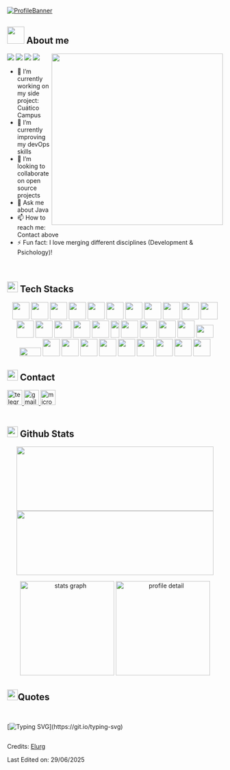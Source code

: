 [![ProfileBanner](https://i.ibb.co/nsW67bT1/Data-driven-1.png)](https://github.com/elurg)
## <picture><img src = "https://i.ibb.co/8LbYtXVn/18993260.gif" width =40px></picture> **About me**

<picture> <img align="right" src="https://mir-s3-cdn-cf.behance.net/project_modules/disp/601014116770475.6068beff4640a.gif" width = 400px></picture>
<p align="left">
<img src="https://img.shields.io/badge/Focus-Backend%20Development-dodgerpurple" />
<img src="https://img.shields.io/badge/Languages-Spanish,_English,_French,_Euskera_&_German-af45bf" />
<img src="https://img.shields.io/badge/Worked_with-United_States,_India_&_Europe-30d5c8" />
<img src="https://img.shields.io/badge/Road_Map-Always_learning-A084DC" />
</p>

- 🔭 I’m currently working on my side project: Cuático Campus
- 🌱 I’m currently improving my devOps skills
- 👯 I’m looking to collaborate on open source projects
- 💬 Ask me about Java
- 📫 How to reach me: Contact above
- ⚡ Fun fact: I love merging different disciplines (Development & Psichology)!

<br>

## <img src="https://media2.giphy.com/media/QssGEmpkyEOhBCb7e1/giphy.gif?cid=ecf05e47a0n3gi1bfqntqmob8g9aid1oyj2wr3ds3mg700bl&rid=giphy.gif" width ="25"><b> Tech Stacks</b>

<p align="center">
<img src="https://img.icons8.com/?size=512&id=FRRACRKRsw2s&format=png" width="40" height="40" />
<img src="https://img.icons8.com/?size=512&id=2T6TKY6whzgV&format=png" width="40" height="40" />
<img src="https://img.icons8.com/?size=512&id=V6HShIzw21x7&format=png" width="40" height="40" />
<img src="https://img.icons8.com/?size=512&id=CMVEhOBzk3Zp&format=png" width="40" height="40" />
<img src="https://img.icons8.com/?size=512&id=dSnah6CSCxRG&format=png" width="40" height="40" />
<img src="https://img.icons8.com/?size=512&id=t4YbEbA834uH&format=png" width="40" height="40" />
<img src="https://i.ibb.co/JjD8cRMz/springboot-purple-blue.png" width="40" height="40" />
<img src="https://img.icons8.com/?size=512&id=XCNhMfBsqfX1&format=png" width="40" height="40" />
<img src="https://img.icons8.com/?size=512&id=6aZUcUt6WjzU&format=png" width="40" height="40" />
<img src="https://i.ibb.co/xqz2M2nH/eclipse-purple-blue.png" width="40" height="40" />
<img src="https://cdn-icons-png.flaticon.com/512/18405/18405512.png" width="40" height="40" />
<img src="https://img.icons8.com/?size=512&id=ZMc42tPbG32H&format=png" width="40" height="40" />
<img src="https://img.icons8.com/?size=512&id=5cVdiiKKi0vX&format=png" width="40" height="40" />
<img src="https://img.icons8.com/?size=512&id=qsQZWvMuX4ad&format=png" width="40" height="40" />
<img src="https://img.icons8.com/?size=512&id=GOHWqwnSE8Sv&format=png" width="40" height="40" />
<img src="https://img.icons8.com/?size=512&id=52539&format=png" width="40" height="40" />
<img src="https://i.ibb.co/ynzPGb7x/maven-purple-blue.png" width="20" height="40" />
<img src="https://i.ibb.co/0jGrGCGt/hibernate-purple-blue.png" width="40" height="40" />
<img src="https://i.ibb.co/4ZgF3B7D/postgresql-purple-blue.png" width="40" height="40" />
<img src="https://i.ibb.co/ZRyzy3pJ/tomcat-purple-blue.png" width="40" height="40" />
<img src="https://img.icons8.com/?size=512&id=xBKl2pdJg5kk&format=png" width="40" height="40" />
<img src="https://i.ibb.co/bMrpRwr2/powershell-purple-blue.png" width="40" height="30" />
<img src="https://i.ibb.co/TxqzPWm4/npm-purple-blue.png" width="50" height="20" />
<img src="https://www.linux.org/favicon.ico" width="40" height="40" />
<img src="https://img.icons8.com/?size=512&id=fk75RbGHNtqW&format=png" width="40" height="40" />
<img src="https://img.icons8.com/?size=512&id=79089&format=png" width="40" height="40" />
<img src="https://img.icons8.com/?size=512&id=FnnFuAIw4e8j&format=png" width="40" height="40" />
<img src="https://cdn-icons-png.flaticon.com/512/18556/18556327.png" width="40" height="40" />
<img src="https://img.icons8.com/?size=512w&id=o6OvAxG0nzTH&format=png" width="40" height="40" />
<img src="https://img.icons8.com/?size=512&id=bQNDZ3K3MrLb&format=png" width="40" height="40" />
<img src="https://img.icons8.com/?size=512&id=uLDrtp8o8zTG&format=png" width="40" height="40" />
<img src="https://img.icons8.com/?size=512&id=qc3TyHJPxEoH&format=png" width="40" height="40" />
<br>
</p>

## <img src="https://i.ibb.co/P20NZFV/phone.gif" width ="25"><b> Contact</b>
<div>
  <a href="https://t.me/alma.salvahe" target="_blank">
    <img
      height="35"
      alt="telegram logo"
      src="https://img.shields.io/static/v1?message=Telegrm&logo=telegram&label=&color=2CA5E0&logoColor=white&labelColor=&style=for-the-badge"
    />
  </a>
  <a href="mailto:elu.rgr@gmail.com" target="_blank">
    <img
      height="35"
      alt="gmail logo"
      src="https://img.shields.io/static/v1?message=Email&logo=gmail&label=&color=A084DC&logoColor=white&labelColor=&style=for-the-badge"
    />
  </a>
  <a href="#" target="_blank">
    <img
      height="35"
      alt="microsoft-outlook logo"
      src="https://img.shields.io/static/v1?message=Website&logo=microsoft-outlook&label=&color=7F167F&logoColor=white&labelColor=&style=for-the-badge"
    />
  </a>
</div>

<br> 

## <img src="https://cdn-icons-gif.flaticon.com/10970/10970360.gif" width="25"> <b>Github Stats</b>

<p align="center">
  <img width="460" height="150" src="https://github-readme-stats.vercel.app/api/top-langs?username=elurg&show_icons=true&locale=en&layout=compact&title_color=1abc9c&text_color=8e44ad&icon_color=1abc9c&bg_color=ffffff&hide_border=true" />
  <img width="460" height="150" src="https://github-readme-streak-stats.herokuapp.com/?user=elurg&background=FFFFFF&ring=1abc9c&fire=8e44ad&currStreakNum=1abc9c&sideNums=8e44ad&currStreakLabel=1abc9c&sideLabels=8e44ad&dates=8e44ad&hide_border=true" />
</p>

<p align="center">
  <img height="220" alt="stats graph" src="http://github-profile-summary-cards.vercel.app/api/cards/stats?username=elurg&theme=vue" />
  <img height="220" alt="profile detail" src="http://github-profile-summary-cards.vercel.app/api/cards/profile-details?username=elurg&theme=vue" />
</p>




## <img src="https://cdn-icons-gif.flaticon.com/8801/8801107.gif" width="25"><b>Quotes</b>
<br>

[![Typing SVG](https://readme-typing-svg.herokuapp.com?font=Robot-Bold&size=30&color=330033&center=true&vCenter=true&width=1400&height=150&lines=Programming+turns+imagination+into+innovation.;Code+is+like+humor.+When+you+have+to+explain+it,+it’s+bad.;The+world+changes+one+line+of+code+at+a+time.;The+code+you+write+makes+you+a+programmer.+The+code+you+delete+makes+you+a+good+one.;Creativity+is+the+fuel,+code+is+the+engine.;Make+it+work,+make+it+right,+make+it+fast.;A+programmer’s+work+is+proof+that+dreams+can+be+compiled.;The+best+error+message+is+the+one+that+never+shows+up.;Programming+gives+power+to+those+who+dare+to+imagine.;Technology+empowers+us+to+create,+connect,+and+inspire.;Clean+code+always+looks+like+it+was+written+by+someone+who+cares.;Software+development+is+the+art+of+making+the+impossible+possible.;Simplicity+is+the+soul+of+efficiency.;The+function+of+good+software+is+to+make+the+complex+appear+simple.;Your+most+unhappy+customers+are+your+greatest+source+of+learning.;The+most+dangerous+phrase+in+the+language+is,+“We’ve+always+done+it+this+way.”;I+want+to+change+the+world,+give+me+the+source+code.)](https://git.io/typing-svg)




##
Credits: [Elurg](https://github.com/elurg)

Last Edited on: 29/06/2025
